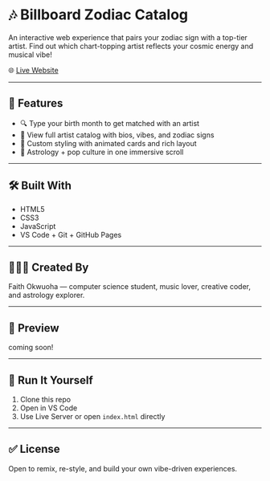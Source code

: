 # 🎶 Billboard Zodiac Catalog

An interactive web experience that pairs your zodiac sign with a top-tier artist. Find out which chart-topping artist reflects your cosmic energy and musical vibe!

🌐 [Live Website](https://pinksamurai8.github.io/musicBillBoard/)

---

## 💫 Features

- 🔍 Type your birth month to get matched with an artist
- 🎤 View full artist catalog with bios, vibes, and zodiac signs
- 🎨 Custom styling with animated cards and rich layout
- 🌟 Astrology + pop culture in one immersive scroll

---

## 🛠️ Built With

- HTML5  
- CSS3  
- JavaScript  
- VS Code + Git + GitHub Pages

---

## 👩🏽‍💻 Created By

Faith Okwuoha — computer science student, music lover, creative coder, and astrology explorer.

---

## 📸 Preview

coming soon!

---

## 🚀 Run It Yourself

1. Clone this repo
2. Open in VS Code
3. Use Live Server or open `index.html` directly

---

## ✅ License

Open to remix, re-style, and build your own vibe-driven experiences.

